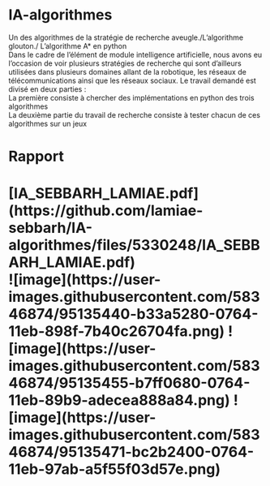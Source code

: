 # IA-algorithmes
Un des algorithmes de la stratégie de recherche aveugle./L’algorithme glouton./ L’algorithme A* en python <br/>
Dans le cadre de l’élément de module intelligence artificielle, nous avons eu l’occasion de voir plusieurs stratégies de recherche qui sont d’ailleurs utilisées dans plusieurs domaines allant de la robotique, les réseaux de télécommunications ainsi que les réseaux sociaux.
Le travail demandé est divisé en deux parties :<br/>
La première consiste à chercher des implémentations en python des trois algorithmes <br/>
La deuxième partie du travail de recherche consiste à tester chacun de ces algorithmes sur un  jeux <br/>
<h1>Rapport<h1/>
[IA_SEBBARH_LAMIAE.pdf](https://github.com/lamiae-sebbarh/IA-algorithmes/files/5330248/IA_SEBBARH_LAMIAE.pdf)<br/>
![image](https://user-images.githubusercontent.com/58346874/95135440-b33a5280-0764-11eb-898f-7b40c26704fa.png)
![image](https://user-images.githubusercontent.com/58346874/95135455-b7ff0680-0764-11eb-89b9-adecea888a84.png)
![image](https://user-images.githubusercontent.com/58346874/95135471-bc2b2400-0764-11eb-97ab-a5f55f03d57e.png)
